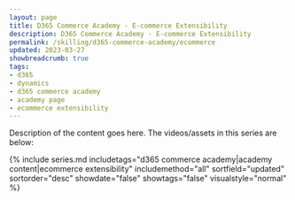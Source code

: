 ```yaml
---
layout: page
title: D365 Commerce Academy - E-commerce Extensibility
description: D365 Commerce Academy - E-commerce Extensibility
permalink: /skilling/d365-commerce-academy/ecommerce
updated: 2023-03-27
showbreadcrumb: true
tags:
- d365
- dynamics
- d365 commerce academy
- academy page
- ecommerce extensibility
---
```


Description of the content goes here. The videos/assets in this series are below:


{% include series.md 
    includetags="d365 commerce academy|academy content|ecommerce extensibility" 
    includemethod="all" 
    sortfield="updated" sortorder="desc" showdate="false" 
    showtags="false" visualstyle="normal" 
%}
